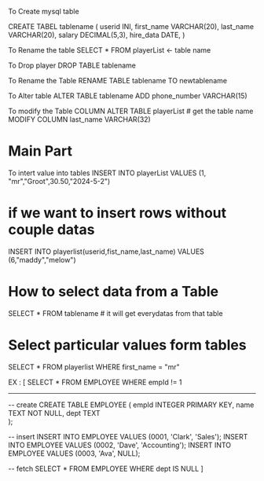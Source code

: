To Create mysql table

CREATE TABEL tablename (
userid INI,
first_name VARCHAR(20),
last_name VARCHAR(20),
salary DECIMAL(5,3),
hire_data DATE,
)

To Rename the table
SELECT \* FROM playerList <- table name

To Drop player
DROP TABLE tablename

To Rename the Table
RENAME TABLE tablename TO newtablename

To Alter table
ALTER TABLE tablename
ADD phone_number VARCHAR(15)

To modify the Table COLUMN
ALTER TABLE playerList # get the table name
MODIFY COLUMN last_name VARCHAR(32)

# Main Part

To intert value into tables
INSERT INTO playerList
VALUES (1, "mr","Groot",30.50,"2024-5-2")

# if we want to insert rows without couple datas

INSERT INTO playerlist(userid,fist_name,last_name)
VALUES (6,"maddy","melow")

# How to select data from a Table

SELECT \* FROM tablename # it will get everydatas from that table

# Select particular values form tables

SELECT \* FROM playerlist WHERE first_name = "mr"

EX : [
SELECT \* FROM EMPLOYEE WHERE empId != 1

---

-- create
CREATE TABLE EMPLOYEE (
empId INTEGER PRIMARY KEY,
name TEXT NOT NULL,
dept TEXT  
);

-- insert
INSERT INTO EMPLOYEE VALUES (0001, 'Clark', 'Sales');
INSERT INTO EMPLOYEE VALUES (0002, 'Dave', 'Accounting');
INSERT INTO EMPLOYEE VALUES (0003, 'Ava', NULL);

-- fetch
SELECT * FROM EMPLOYEE WHERE dept IS NULL
]
